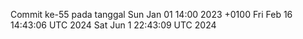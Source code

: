 Commit ke-55 pada tanggal Sun Jan 01 14:00 2023 +0100
Fri Feb 16 14:43:06 UTC 2024
Sat Jun  1 22:43:09 UTC 2024
